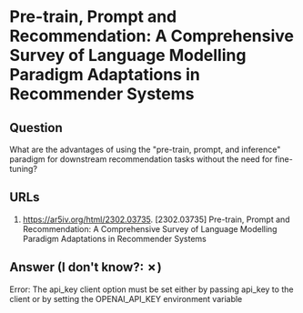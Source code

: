 # Pre-train, Prompt and Recommendation: A Comprehensive Survey of Language Modelling Paradigm Adaptations in Recommender Systems

## Question

What are the advantages of using the "pre-train, prompt, and inference" paradigm for downstream recommendation tasks without the need for fine-tuning?

## URLs

1. https://ar5iv.org/html/2302.03735. [2302.03735] Pre-train, Prompt and Recommendation: A Comprehensive Survey of Language Modelling Paradigm Adaptations in Recommender Systems

## Answer (I don't know?: ✗)

Error: The api_key client option must be set either by passing api_key to the client or by setting the OPENAI_API_KEY environment variable